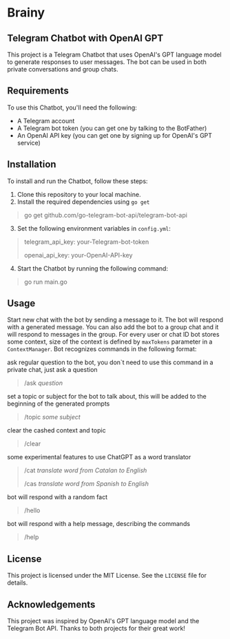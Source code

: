 # Brainy
## Telegram Chatbot with OpenAI GPT

This project is a Telegram Chatbot that uses OpenAI's GPT language model to generate responses to user messages. The bot can be used in both private conversations and group chats.

## Requirements

To use this Chatbot, you'll need the following:

- A Telegram account
- A Telegram bot token (you can get one by talking to the BotFather)
- An OpenAI API key (you can get one by signing up for OpenAI's GPT service)

## Installation

To install and run the Chatbot, follow these steps:

1. Clone this repository to your local machine.
2. Install the required dependencies using `go get`

> go get github.com/go-telegram-bot-api/telegram-bot-api

3. Set the following environment variables in `config.yml`:

> telegram_api_key: your-Telegram-bot-token
>
> openai_api_key: your-OpenAI-API-key

4. Start the Chatbot by running the following command:

> go run main.go

## Usage

Start new chat with the bot by sending a message to it. The bot will respond with a generated message. You can also add the bot to a group chat and it will respond to messages in the group. 
For every user or chat ID bot stores some context, size of the context is defined by `maxTokens` parameter in a `ContextManager`.
Bot recognizes commands in the following format:

ask regular question to the bot, you don`t need to use this command in a private chat, just ask a question
> /ask _question_

set a topic or subject for the bot to talk about, this will be added to the beginning of the generated prompts 
> /topic _some subject_

clear the cashed context and topic
> /clear

some experimental features to use ChatGPT as a word translator
> /cat _translate word from Catalan to English_
> 
> /cas _translate word from Spanish to English_

bot will respond with a random fact
> /hello

bot will respond with a help message, describing the commands
> /help

## License

This project is licensed under the MIT License. See the `LICENSE` file for details.

## Acknowledgements

This project was inspired by OpenAI's GPT language model and the Telegram Bot API. Thanks to both projects for their great work!
